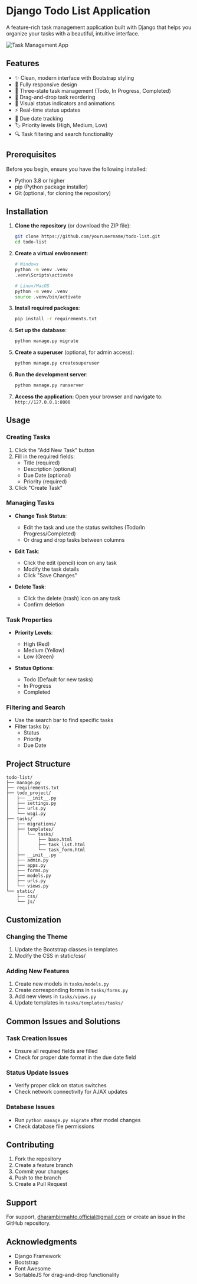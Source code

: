 # Django Todo List Application

A feature-rich task management application built with Django that helps you organize your tasks with a beautiful, intuitive interface.

![Task Management App](static/img/app-preview.png)

## Features

- ✨ Clean, modern interface with Bootstrap styling
- 📱 Fully responsive design
- 🎯 Three-state task management (Todo, In Progress, Completed)
- 🔄 Drag-and-drop task reordering
- 🎨 Visual status indicators and animations
- ⚡ Real-time status updates
- 📅 Due date tracking
- 🏷️ Priority levels (High, Medium, Low)
- 🔍 Task filtering and search functionality

## Prerequisites

Before you begin, ensure you have the following installed:
- Python 3.8 or higher
- pip (Python package installer)
- Git (optional, for cloning the repository)

## Installation

1. **Clone the repository** (or download the ZIP file):
   ```bash
   git clone https://github.com/yourusername/todo-list.git
   cd todo-list
   ```

2. **Create a virtual environment**:
   ```bash
   # Windows
   python -m venv .venv
   .venv\Scripts\activate

   # Linux/MacOS
   python -m venv .venv
   source .venv/bin/activate
   ```

3. **Install required packages**:
   ```bash
   pip install -r requirements.txt
   ```

4. **Set up the database**:
   ```bash
   python manage.py migrate
   ```

5. **Create a superuser** (optional, for admin access):
   ```bash
   python manage.py createsuperuser
   ```

6. **Run the development server**:
   ```bash
   python manage.py runserver
   ```

7. **Access the application**:
   Open your browser and navigate to: `http://127.0.0.1:8000`

## Usage

### Creating Tasks

1. Click the "Add New Task" button
2. Fill in the required fields:
   - Title (required)
   - Description (optional)
   - Due Date (optional)
   - Priority (required)
3. Click "Create Task"

### Managing Tasks

- **Change Task Status**:
  - Edit the task and use the status switches (Todo/In Progress/Completed)
  - Or drag and drop tasks between columns

- **Edit Task**:
  - Click the edit (pencil) icon on any task
  - Modify the task details
  - Click "Save Changes"

- **Delete Task**:
  - Click the delete (trash) icon on any task
  - Confirm deletion

### Task Properties

- **Priority Levels**:
  - High (Red)
  - Medium (Yellow)
  - Low (Green)

- **Status Options**:
  - Todo (Default for new tasks)
  - In Progress
  - Completed

### Filtering and Search

- Use the search bar to find specific tasks
- Filter tasks by:
  - Status
  - Priority
  - Due Date

## Project Structure

```
todo-list/
├── manage.py
├── requirements.txt
├── todo_project/
│   ├── __init__.py
│   ├── settings.py
│   ├── urls.py
│   └── wsgi.py
├── tasks/
│   ├── migrations/
│   ├── templates/
│   │   └── tasks/
│   │       ├── base.html
│   │       ├── task_list.html
│   │       └── task_form.html
│   ├── __init__.py
│   ├── admin.py
│   ├── apps.py
│   ├── forms.py
│   ├── models.py
│   ├── urls.py
│   └── views.py
└── static/
    ├── css/
    └── js/
```

## Customization

### Changing the Theme

1. Update the Bootstrap classes in templates
2. Modify the CSS in static/css/

### Adding New Features

1. Create new models in `tasks/models.py`
2. Create corresponding forms in `tasks/forms.py`
3. Add new views in `tasks/views.py`
4. Update templates in `tasks/templates/tasks/`

## Common Issues and Solutions

### Task Creation Issues
- Ensure all required fields are filled
- Check for proper date format in the due date field

### Status Update Issues
- Verify proper click on status switches
- Check network connectivity for AJAX updates

### Database Issues
- Run `python manage.py migrate` after model changes
- Check database file permissions

## Contributing

1. Fork the repository
2. Create a feature branch
3. Commit your changes
4. Push to the branch
5. Create a Pull Request


## Support

For support, dharambirmahto.official@gmail.com or create an issue in the GitHub repository.

## Acknowledgments

- Django Framework
- Bootstrap
- Font Awesome
- SortableJS for drag-and-drop functionality
